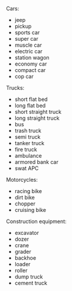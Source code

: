 Cars:
- jeep
- pickup
- sports car
- super car
- muscle car
- electric car
- station wagon
- economy car
- compact car
- cop car

Trucks:
- short flat bed
- long flat bed
- short straight truck
- long straight truck
- bus
- trash truck
- semi truck
- tanker truck
- fire truck
- ambulance
- armored bank car
- swat APC

Motorcycles:
- racing bike
- dirt bike
- chopper
- cruising bike

Construction equipment:
- excavator
- dozer
- crane
- grader
- backhoe
- loader
- roller
- dump truck
- cement truck

